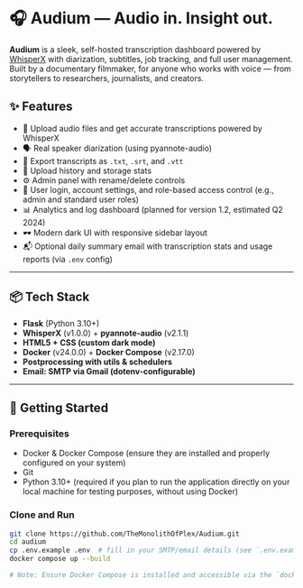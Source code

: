 # 🎧 Audium — Audio in. Insight out.

**Audium** is a sleek, self-hosted transcription dashboard powered by [WhisperX](https://github.com/m-bain/whisperx) with diarization, subtitles, job tracking, and full user management. Built by a documentary filmmaker, for anyone who works with voice — from storytellers to researchers, journalists, and creators.

## ✨ Features

- 🎤 Upload audio files and get accurate transcriptions powered by WhisperX
- 🗣️ Real speaker diarization (using pyannote-audio)
- 📜 Export transcripts as `.txt`, `.srt`, and `.vtt`
- 📂 Upload history and storage stats
- ⚙️ Admin panel with rename/delete controls
- 🔐 User login, account settings, and role-based access control (e.g., admin and standard user roles)
- 📊 Analytics and log dashboard (planned for version 1.2, estimated Q2 2024)
- 🕶️ Modern dark UI with responsive sidebar layout
- 📬 Optional daily summary email with transcription stats and usage reports (via `.env` config)

---

## 📦 Tech Stack

- **Flask** (Python 3.10+)
- **WhisperX** (v1.0.0) + **pyannote-audio** (v2.1.1)
- **HTML5 + CSS (custom dark mode)**
- **Docker** (v24.0.0) + **Docker Compose** (v2.17.0)
- **Postprocessing with utils & schedulers**
- **Email: SMTP via Gmail (dotenv-configurable)**

---

## 🚀 Getting Started

### Prerequisites

- Docker & Docker Compose (ensure they are installed and properly configured on your system)
- Git
- Python 3.10+ (required if you plan to run the application directly on your local machine for testing purposes, without using Docker)

### Clone and Run

```bash
git clone https://github.com/TheMonolithOfPlex/Audium.git
cd audium
cp .env.example .env  # fill in your SMTP/email details (see `.env.example` for format or refer to the documentation)
docker compose up --build

# Note: Ensure Docker Compose is installed and accessible via the `docker compose` command. You can verify by running `docker compose version`.
